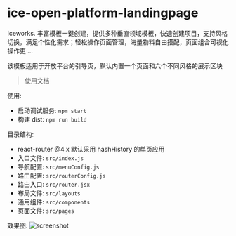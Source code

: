 # ice-open-platform-landingpage

Iceworks. 丰富模板一键创建，提供多种垂直领域模板，快速创建项目，支持风格切换，满足个性化需求；轻松操作页面管理，海量物料自由搭配，页面组合可视化操作更 ...

该模板适用于开放平台的引导页，默认内置一个页面和六个不同风格的展示区块

> 使用文档

使用:

* 启动调试服务: `npm start`
* 构建 dist: `npm run build`

目录结构:

* react-router @4.x 默认采用 hashHistory 的单页应用
* 入口文件: `src/index.js`
* 导航配置: `src/menuConfig.js`
* 路由配置: `src/routerConfig.js`
* 路由入口: `src/router.jsx`
* 布局文件: `src/layouts`
* 通用组件: `src/components`
* 页面文件: `src/pages`

效果图:
![screenshot](https://img.alicdn.com/tfs/TB1F3SAuGmWBuNjy1XaXXXCbXXa-2840-1596.png)
